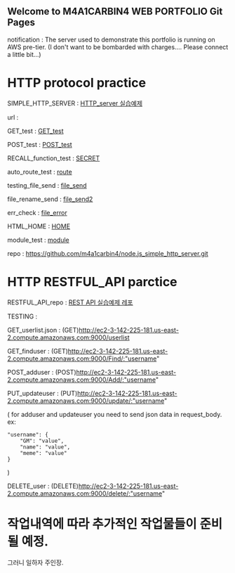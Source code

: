 ## Welcome to M4A1CARBIN4 WEB PORTFOLIO Git Pages

notification : 
The server used to demonstrate this portfolio is running on AWS pre-tier.
(I don't want to be bombarded with charges.... Please connect a little bit...)

# HTTP protocol practice

SIMPLE_HTTP_SERVER : [HTTP_server 실습예제](http://ec2-3-142-225-181.us-east-2.compute.amazonaws.com:8000/test_home "SIMPLE_HTTP_SERVER")

url : 

GET_test : [GET_test](http://ec2-3-142-225-181.us-east-2.compute.amazonaws.com:8000/get_test "GET_test")

POST_test : [POST_test](http://ec2-3-142-225-181.us-east-2.compute.amazonaws.com:8000/post_test "POST_test")

RECALL_function_test : [SECRET](http://ec2-3-142-225-181.us-east-2.compute.amazonaws.com:8000/secret "SECRET_test")

auto_route_test : [route](http://ec2-3-142-225-181.us-east-2.compute.amazonaws.com:8000/route "route_test")

testing_file_send : [file_send](http://ec2-3-142-225-181.us-east-2.compute.amazonaws.com:8000/test_download.jpg "file_test")

file_rename_send : [file_send2](http://ec2-3-142-225-181.us-east-2.compute.amazonaws.com:8000/test_download2.jpg "file_test2")

err_check : [file_error](http://ec2-3-142-225-181.us-east-2.compute.amazonaws.com:8000/test_download_err.jpg "file_error")

HTML_HOME : [HOME](http://ec2-3-142-225-181.us-east-2.compute.amazonaws.com:8000/test_home "HOME")

module_test : [module](http://ec2-3-142-225-181.us-east-2.compute.amazonaws.com:8000/testing_boom "module")

repo : <https://github.com/m4a1carbin4/node.js_simple_http_server.git>

# HTTP RESTFUL_API parctice 

RESTFUL_API_repo : [REST API 실습예제 레포](https://github.com/m4a1carbin4/simple_node.js-RESTFUL-server "REST API 실습예제 레포")

TESTING : 

GET_userlist.json : (GET)http://ec2-3-142-225-181.us-east-2.compute.amazonaws.com:9000/userlist

GET_finduser : (GET)http://ec2-3-142-225-181.us-east-2.compute.amazonaws.com:9000/Find/:"username"

POST_adduser : (POST)http://ec2-3-142-225-181.us-east-2.compute.amazonaws.com:9000/Add/:"username" 

PUT_updateuser : (PUT)http://ec2-3-142-225-181.us-east-2.compute.amazonaws.com:9000/update/:"username" 

( for adduser and updateuser you need to send json data in request_body. ex: 

    "username": {
		"GM": "value",
		"name": "value",
		"meme": "value"
	}

)

DELETE_user : (DELETE)http://ec2-3-142-225-181.us-east-2.compute.amazonaws.com:9000/delete/:"username" 

# 작업내역에 따라 추가적인 작업물들이 준비될 예정.
그러니 일하자 주인장.

